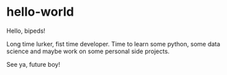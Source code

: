 # hello-world


Hello, bipeds!

Long time lurker, fist time developer.
Time to learn some python, some data science and maybe work on some personal side projects.

See ya, future boy!
